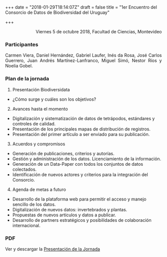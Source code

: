 +++
date = "2018-01-29T18:14:07Z"
draft = false
title = "1er Encuentro del Consorcio de Datos de Biodiversidad del Uruguay"

+++

<p style='text-align: right;'>
Viernes 5 de octubre 2018, 
Facultad de Ciencias, 
Montevideo
</p>

### Participantes 
<p style='text-align: justify;'>
Carmen Viera, Daniel Hernández, Gabriel Laufer, Inés da Rosa, José Carlos Guerrero, Juan Andrés Martínez-Lanfranco, Miguel Simó, Nestor Ríos y Noelia Gobel.
</p>

### Plan de la jornada

1. Presentación Biodiversidata
* ¿Cómo surge y cuáles son los objetivos?

2. Avances hasta el momento
* Digitalización y sistematización de datos de tetrápodos, estándares y controles de calidad.
* Presentación de los principales mapas de distribución de registros.
* Presentación del primer artículo a ser enviado para su publicación.

3. Acuerdos y compromisos
* Generación de publicaciones, criterios y autorías.
* Gestión y administración de los datos. Licenciamiento de la información.
* Generación de un Data-Paper con todos los conjuntos de datos colectados.
* Identificación de nuevos actores y criterios para la integración del Consorcio.

4. Agenda de metas a futuro
* Desarrollo de la plataforma web para permitir el acceso y manejo sencillo de los datos.
* Digitalización de nuevos datos: invertebrados y plantas.
* Propuestas de nuevos artículos y datos a publicar.
* Desarrollo de partners estratégicos y posibilidades de colaboración internacional.


### PDF

Ver y descargar la [Presentación de la Jornada](https://github.com/bienflorencia/consorcio/tree/master/data/PresentationBiodiversidata.pdf) 


